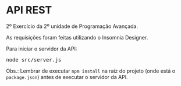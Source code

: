 # API REST
2º Exercício da 2º unidade de Programação Avançada.

As requisições foram feitas utilizando o Insomnia Designer.

Para iniciar o servidor da API:
<pre>node src/server.js</pre>

Obs.: Lembrar de executar `npm install` na raiz do projeto (onde está o `package.json`) antes de executar o servidor da API.
